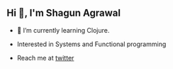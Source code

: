 <!--
**kaepr/kaepr** is a ✨ _special_ ✨ repository because its `README.md` (this file) appears on your GitHub profile.

Here are some ideas to get you started:

- 🔭 I’m currently working on ...
- 🌱 I’m currently learning ...
- 👯 I’m looking to collaborate on ...
- 🤔 I’m looking for help with ...
- 💬 Ask me about ...
- 📫 How to reach me: ...
- 😄 Pronouns: ...
- ⚡ Fun fact: ...
-->

## Hi 👋, I'm Shagun Agrawal

- 🌱 I’m currently learning Clojure. 

- Interested in Systems and Functional programming

- Reach me at [twitter](https://x.com/agrawalshagun10)

